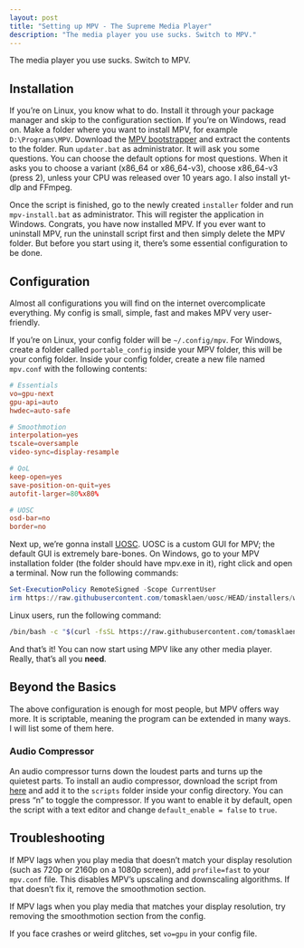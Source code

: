```yaml
---
layout: post
title: "Setting up MPV - The Supreme Media Player"
description: "The media player you use sucks. Switch to MPV."
---
```


The media player you use sucks. Switch to MPV.

## Installation

If you’re on Linux, you know what to do. Install it through your package manager and skip to the configuration section. If you’re on Windows, read on. Make a folder where you want to install MPV, for example `D:\Programs\MPV`. Download the [MPV bootstrapper](https://sourceforge.net/projects/mpv-player-windows/files/bootstrapper.zip/download) and extract the contents to the folder. Run `updater.bat` as administrator. It will ask you some questions. You can choose the default options for most questions. When it asks you to choose a variant (x86_64 or x86_64-v3), choose x86_64-v3 (press 2), unless your CPU was released over 10 years ago. I also install yt-dlp and FFmpeg.

Once the script is finished, go to the newly created `installer` folder and run `mpv-install.bat` as administrator. This will register the application in Windows. Congrats, you have now installed MPV. If you ever want to uninstall MPV, run the uninstall script first and then simply delete the MPV folder. But before you start using it, there’s some essential configuration to be done.

## Configuration

Almost all configurations you will find on the internet overcomplicate everything. My config is small, simple, fast and makes MPV very user-friendly.

If you’re on Linux, your config folder will be `~/.config/mpv`. For Windows, create a folder called `portable_config` inside your MPV folder, this will be your config folder. Inside your config folder, create a new file named `mpv.conf` with the following contents:

```conf
# Essentials
vo=gpu-next
gpu-api=auto     
hwdec=auto-safe

# Smoothmotion
interpolation=yes
tscale=oversample
video-sync=display-resample

# QoL
keep-open=yes
save-position-on-quit=yes
autofit-larger=80%x80%

# UOSC
osd-bar=no
border=no
```

Next up, we’re gonna install [UOSC](https://github.com/tomasklaen/uosc). UOSC is a custom GUI for MPV; the default GUI is extremely bare-bones. On Windows, go to your MPV installation folder (the folder should have mpv.exe in it), right click and open a terminal. Now run the following commands:

```powershell
Set-ExecutionPolicy RemoteSigned -Scope CurrentUser
irm https://raw.githubusercontent.com/tomasklaen/uosc/HEAD/installers/windows.ps1 | iex
```

Linux users, run the following command:

```bash
/bin/bash -c "$(curl -fsSL https://raw.githubusercontent.com/tomasklaen/uosc/HEAD/installers/unix.sh)"
```

And that’s it! You can now start using MPV like any other media player. Really, that’s all you **need**.  

## Beyond the Basics

The above configuration is enough for most people, but MPV offers way more. It is scriptable, meaning the program can be extended in many ways. I will list some of them here.

### Audio Compressor

An audio compressor turns down the loudest parts and turns up the quietest parts. To install an audio compressor, download the script from [here](https://github.com/mpv-player/mpv/blob/master/TOOLS/lua/acompressor.lua) and add it to the `scripts` folder inside your config directory. You can press “n” to toggle the compressor. If you want to enable it by default, open the script with a text editor and change `default_enable = false` to `true`.

## Troubleshooting

If MPV lags when you play media that doesn’t match your display resolution (such as 720p or 2160p on a 1080p screen), add `profile=fast` to your `mpv.conf` file. This disables MPV’s upscaling and downscaling algorithms. If that doesn’t fix it, remove the smoothmotion section.

If MPV lags when you play media that matches your display resolution, try removing the smoothmotion section from the config.

If you face crashes or weird glitches, set `vo=gpu` in your config file.